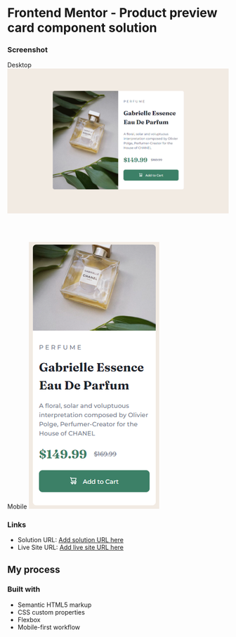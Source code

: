 # Frontend Mentor - Product preview card component solution


### Screenshot
Desktop
![](./public/images/Desktop_View.png)

<br><br>

Mobile
![](./public/images/Mobile_View.png)

### Links

- Solution URL: [Add solution URL here](https://your-solution-url.com)
- Live Site URL: [Add live site URL here](https://your-live-site-url.com)

## My process

### Built with

- Semantic HTML5 markup
- CSS custom properties
- Flexbox
- Mobile-first workflow



